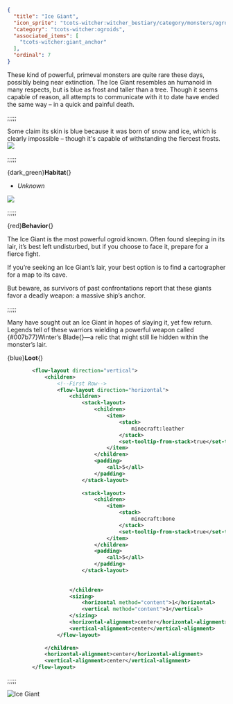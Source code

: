 ```json
{
  "title": "Ice Giant",
  "icon_sprite": "tcots-witcher:witcher_bestiary/category/monsters/ogroids/ice_giant",
  "category": "tcots-witcher:ogroids",
  "associated_items": [
    "tcots-witcher:giant_anchor"
  ],
  "ordinal": 7
}
```

These kind of powerful, primeval monsters are quite rare these days, possibly being near extinction. 
The Ice Giant resembles an humanoid in many respects, but is blue as frost and taller than a tree. 
Though it seems capable of reason, all attempts to communicate with it to date have ended the 
same way – in a quick and painful death.

;;;;;

Some claim its skin is blue because it was born of snow and ice, which is clearly impossible –
though it's capable of withstanding the fiercest frosts.
![](tcots-witcher:textures/gui/sprites/witcher_bestiary/entries/ice_giant/ice_giant_main.png,fit)

;;;;;

{dark_green}**Habitat**{}
- *Unknown*


![](tcots-witcher:textures/gui/sprites/witcher_bestiary/entries/ice_giant/ice_giant_special.png,fit)

;;;;;

{red}**Behavior**{}

The Ice Giant is the most powerful ogroid known. Often found sleeping in its lair, it’s best left undisturbed, 
but if you choose to face it, prepare for a fierce fight.

If you’re seeking an Ice Giant’s lair, your best option is to find a cartographer for a map to its cave.

But beware, as survivors of past confrontations report that these giants favor a deadly weapon: a massive ship’s anchor.

;;;;;

Many have sought out an Ice Giant in hopes of slaying it, yet few return. 
Legends tell of these warriors wielding a powerful weapon called {#007b77}Winter’s Blade{}—a relic 
that might still lie hidden within the monster’s lair.


{blue}**Loot**{}
```xml owo-ui
        <flow-layout direction="vertical">
            <children>
                <!--First Row-->
                <flow-layout direction="horizontal">
                    <children>
                        <stack-layout>
                            <children>
                                <item>
                                    <stack>
                                        minecraft:leather
                                    </stack>
                                    <set-tooltip-from-stack>true</set-tooltip-from-stack>
                                </item>
                            </children>
                            <padding>
                                <all>5</all>
                            </padding>
                        </stack-layout>
                        
                        <stack-layout>
                            <children>
                                <item>
                                    <stack>
                                        minecraft:bone
                                    </stack>
                                    <set-tooltip-from-stack>true</set-tooltip-from-stack>
                                </item>
                            </children>
                            <padding>
                                <all>5</all>
                            </padding>
                        </stack-layout>
                        
                        
                    </children>
                    <sizing>
                        <horizontal method="content">1</horizontal>
                        <vertical method="content">1</vertical>
                    </sizing>
                    <horizontal-alignment>center</horizontal-alignment>
                    <vertical-alignment>center</vertical-alignment>
                </flow-layout>
                
            </children>
            <horizontal-alignment>center</horizontal-alignment>
            <vertical-alignment>center</vertical-alignment>
        </flow-layout>
```

;;;;;




![Ice Giant](tcots-witcher:textures/gui/sprites/witcher_bestiary/entries/ice_giant/ice_giant_full.png,fit)
